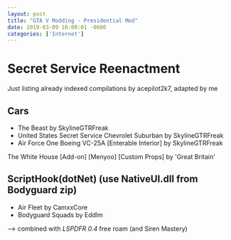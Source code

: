```yaml
--- 
layout: post
title: "GTA V Modding - Presidential Mod"
date: 2019-03-09 16:00:01 -0600
categories: ['Internet']
--- 
```


# Secret Service Reenactment

Just listing already indexed compilations by acepilot2k7, adapted by me

## Cars
* The Beast by SkylineGTRFreak
* United States Secret Service Chevrolet Suburban by SkylineGTRFreak
* Air Force One Boeing VC-25A [Enterable Interior] by SkylineGTRFreak

The White House [Add-on] [Menyoo] [Custom Props] by 'Great Britain'

## ScriptHook(dotNet) (use NativeUI.dll from Bodyguard zip)
* Air Fleet by CamxxCore
* Bodyguard Squads by Eddlm

--> combined with _LSPDFR 0.4_ free roam (and Siren Mastery)





